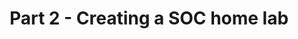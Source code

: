 ---
title: "Part 2 - Creating a SOC home lab"
excerpt: "In second part of my project, I deployed and configured two virtual machines: a Windows Server and a Linux Syslog Server. The Syslog server will be used to store logs from the FortiGate Next Generation Firewall (NGFW). The Windows Server will eventually be accessible via RDP, with the firewall’s Intrusion Prevention System (IPS) capability detecting and blocking brute force attacks.<br/><img src='/images/project2/thumbnail.png' width=500>"
#collection: portfolio
---